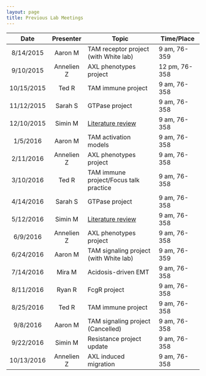 ```yaml
---
layout: page
title: Previous Lab Meetings
---
```


| Date          |  Presenter    | Topic                                  | Time/Place      |
|:-------------:|:-------------:|----------------------------------------|-----------------|
| 8/14/2015     | Aaron M       | TAM receptor project (with White lab)  | 9 am, 76-359    |
| 9/10/2015     | Annelien Z    | AXL phenotypes project                 | 12 pm, 76-358   |
| 10/15/2015    | Ted R         | TAM immune project                     | 9 am, 76-358    |
| 11/12/2015    | Sarah S       | GTPase project                         | 9 am, 76-358    |
| 12/10/2015    | Simin M       | [Literature review](http://www.ncbi.nlm.nih.gov/pubmed/26466569) | 9 am, 76-358 |
| 1/5/2016      | Aaron M       | TAM activation models                  | 9 am, 76-358    |
| 2/11/2016     | Annelien Z    | AXL phenotypes project                 | 9 am, 76-358    |
| 3/10/2016     | Ted R         | TAM immune project/Focus talk practice | 9 am, 76-358    |
| 4/14/2016     | Sarah S       | GTPase project                         | 9 am, 76-358    |
| 5/12/2016     | Simin M       | [Literature review](http://www.ncbi.nlm.nih.gov/pubmed/26965628) | 9 am, 76-358 |
| 6/9/2016      | Annelien Z    | AXL phenotypes project                 | 9 am, 76-358    |
| 6/24/2016     | Aaron M       | TAM signaling project (with White lab) | 9 am, 76-359    |
| 7/14/2016     | Mira M        | Acidosis-driven EMT                    | 9 am, 76-358    |
| 8/11/2016     | Ryan R        | FcgR project                           | 9 am, 76-358    |
| 8/25/2016     | Ted R         | TAM immune project                     | 9 am, 76-358    |
| 9/8/2016      | Aaron M       | TAM signaling project (Cancelled)      | 9 am, 76-358    |
| 9/22/2016     | Simin M       | Resistance project update              | 9 am, 76-358    |
| 10/13/2016    | Annelien Z    | AXL induced migration                  | 9 am, 76-358    |
